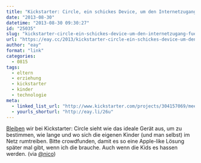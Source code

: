 ```yaml
---
title: "Kickstarter: Circle, ein schickes Device, um den Internetzugang für jedes Familienmitglied zu regeln"
date: "2013-08-30"
datetime: "2013-08-30 09:30:27"
id: "25035"
slug: "kickstarter-circle-ein-schickes-device-um-den-internetzugang-fuer-jedes-familienmitglied-zu-regeln"
url: "https://eay.cc/2013/kickstarter-circle-ein-schickes-device-um-den-internetzugang-fuer-jedes-familienmitglied-zu-regeln/"
author: "eay"
format: "link"
categories:
  - 0815
tags:
  - eltern
  - erziehung
  - kickstarter
  - kinder
  - technologie
meta:
  - linked_list_url: "http://www.kickstarter.com/projects/304157069/meet-circle"
  - yourls_shorturl: "http://eay.li/26u"
---
```


[Bleiben](//eay.cc/2013/help-peter-mayhew-walk/) wir bei Kickstarter: Circle sieht wie das ideale Gerät aus, um zu bestimmen, wie lange und wo sich die eigenen Kinder (und man selbst) im Netz rumtreiben. Bitte crowdfunden, damit es so eine Apple-like Lösung später mal gibt, wenn ich die brauche. Auch wenn die Kids es hassen werden. (via [@nico](https://twitter.com/nico/status/373343811390685184))
